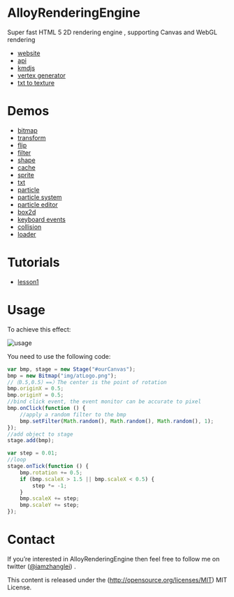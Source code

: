 # AlloyRenderingEngine
Super fast HTML 5 2D rendering engine , supporting Canvas and WebGL rendering

* [website](http://alloyteam.github.io/AlloyRenderingEngine/) 
* [api](http://alloyteam.github.io/AlloyRenderingEngine/doc/)
* [kmdjs](https://github.com/kmdjs/kmdjs)
* [vertex generator](https://kmdjs.github.io/arejs-tool-sprite/)
* [txt to texture](http://alloyteam.github.io/AlloyRenderingEngine/example/glTxt.html)


# Demos
* [bitmap](http://alloyteam.github.io/AlloyRenderingEngine/example/bitmap.html) 
* [transform](http://alloyteam.github.io/AlloyRenderingEngine/example/transform.html) 
* [flip](http://alloyteam.github.io/AlloyRenderingEngine/example/flip.html) 
* [filter](http://alloyteam.github.io/AlloyRenderingEngine/example/filter.html) 
* [shape](http://alloyteam.github.io/AlloyRenderingEngine/example/shape.html) 
* [cache](http://alloyteam.github.io/AlloyRenderingEngine/example/cache.html) 
* [sprite](http://alloyteam.github.io/AlloyRenderingEngine/example/sprite.html) 
* [txt](http://alloyteam.github.io/AlloyRenderingEngine/example/txt.html) 
* [particle](http://alloyteam.github.io/AlloyRenderingEngine/example/particle.html) 
* [particle system](http://alloyteam.github.io/AlloyRenderingEngine/example/particlesystem.html) 
* [particle editor](http://alloyteam.github.io/ParticleEditor/)
* [box2d](http://alloyteam.github.io/AlloyRenderingEngine/example/box2d.html) 
* [keyboard events](http://alloyteam.github.io/AlloyRenderingEngine/example/keyboardevents.html) 
* [collision](http://alloyteam.github.io/AlloyRenderingEngine/example/collision.html) 
* [loader](http://alloyteam.github.io/AlloyRenderingEngine/example/loader/loader.html) 

# Tutorials
* [lesson1](http://www.cnblogs.com/iamzhanglei/p/4306146.html)

# Usage
To achieve this effect:

![usage](https://raw.githubusercontent.com/AlloyTeam/AlloyRenderingEngine/master/asset/img/usage2.gif)

You need to use the following code:

```javascript
var bmp, stage = new Stage("#ourCanvas");
bmp = new Bitmap("img/atLogo.png");
//（0.5,0.5）==〉The center is the point of rotation
bmp.originX = 0.5;
bmp.originY = 0.5;
//bind click event, the event monitor can be accurate to pixel
bmp.onClick(function () {
    //apply a random filter to the bmp
    bmp.setFilter(Math.random(), Math.random(), Math.random(), 1);
});
//add object to stage
stage.add(bmp);

var step = 0.01;
//loop
stage.onTick(function () {
    bmp.rotation += 0.5;
    if (bmp.scaleX > 1.5 || bmp.scaleX < 0.5) {
        step *= -1;
    }
    bmp.scaleX += step;
    bmp.scaleY += step;
});
```

# Contact
If you’re interested in AlloyRenderingEngine then feel free to follow me on twitter ([@iamzhanglei](https://twitter.com/iamzhanglei)) .

This content is released under the (http://opensource.org/licenses/MIT) MIT License.
